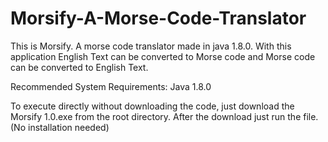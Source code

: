# Morsify-A-Morse-Code-Translator
This is Morsify. A morse code translator made in java 1.8.0. With this application English Text can be converted to Morse code and Morse code can be converted to English Text.

Recommended System Requirements: Java 1.8.0

To execute directly without downloading the code, just download the Morsify 1.0.exe from the root directory. After the download just run the file.
(No installation needed)
